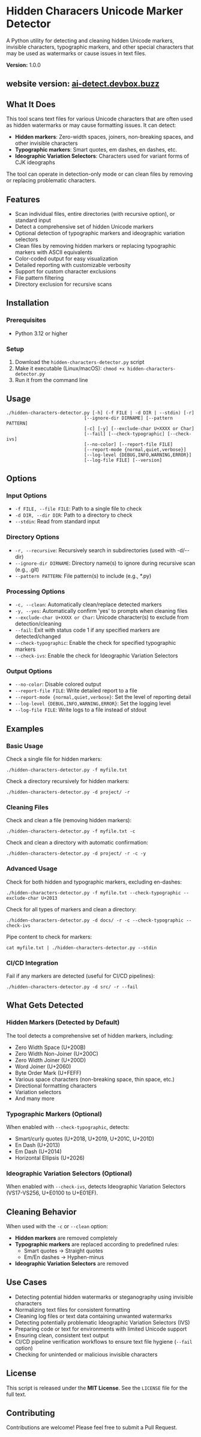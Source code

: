 # Hidden Characers Unicode Marker Detector

A Python utility for detecting and cleaning hidden Unicode markers, invisible characters, typographic markers, and other special characters that may be used as watermarks or cause issues in text files.

**Version:** 1.0.0

## website version: [ai-detect.devbox.buzz](ai-detect.devbox.buzz)

## What It Does

This tool scans text files for various Unicode characters that are often used as hidden watermarks or may cause formatting issues. It can detect:

- **Hidden markers**: Zero-width spaces, joiners, non-breaking spaces, and other invisible characters
- **Typographic markers**: Smart quotes, em dashes, en dashes, etc.
- **Ideographic Variation Selectors**: Characters used for variant forms of CJK ideographs

The tool can operate in detection-only mode or can clean files by removing or replacing problematic characters.

## Features

- Scan individual files, entire directories (with recursive option), or standard input
- Detect a comprehensive set of hidden Unicode markers
- Optional detection of typographic markers and ideographic variation selectors
- Clean files by removing hidden markers or replacing typographic markers with ASCII equivalents
- Color-coded output for easy visualization
- Detailed reporting with customizable verbosity
- Support for custom character exclusions
- File pattern filtering
- Directory exclusion for recursive scans

## Installation

### Prerequisites

- Python 3.12 or higher

### Setup

1. Download the `hidden-characters-detector.py` script
2. Make it executable (Linux/macOS): `chmod +x hidden-characters-detector.py`
3. Run it from the command line

## Usage

```
./hidden-characters-detector.py [-h] (-f FILE | -d DIR | --stdin) [-r]
                             [--ignore-dir DIRNAME] [--pattern PATTERN]
                             [-c] [-y] [--exclude-char U+XXXX or Char]
                             [--fail] [--check-typographic] [--check-ivs]
                             [--no-color] [--report-file FILE]
                             [--report-mode {normal,quiet,verbose}]
                             [--log-level {DEBUG,INFO,WARNING,ERROR}]
                             [--log-file FILE] [--version]
```

## Options

### Input Options
- `-f FILE, --file FILE`: Path to a single file to check
- `-d DIR, --dir DIR`: Path to a directory to check
- `--stdin`: Read from standard input

### Directory Options
- `-r, --recursive`: Recursively search in subdirectories (used with -d/--dir)
- `--ignore-dir DIRNAME`: Directory name(s) to ignore during recursive scan (e.g., .git)
- `--pattern PATTERN`: File pattern(s) to include (e.g., *.py)

### Processing Options
- `-c, --clean`: Automatically clean/replace detected markers
- `-y, --yes`: Automatically confirm 'yes' to prompts when cleaning files
- `--exclude-char U+XXXX or Char`: Unicode character(s) to exclude from detection/cleaning
- `--fail`: Exit with status code 1 if any specified markers are detected/changed
- `--check-typographic`: Enable the check for specified typographic markers
- `--check-ivs`: Enable the check for Ideographic Variation Selectors

### Output Options
- `--no-color`: Disable colored output
- `--report-file FILE`: Write detailed report to a file
- `--report-mode {normal,quiet,verbose}`: Set the level of reporting detail
- `--log-level {DEBUG,INFO,WARNING,ERROR}`: Set the logging level
- `--log-file FILE`: Write logs to a file instead of stdout

## Examples

### Basic Usage

Check a single file for hidden markers:
```
./hidden-characters-detector.py -f myfile.txt
```

Check a directory recursively for hidden markers:
```
./hidden-characters-detector.py -d project/ -r
```

### Cleaning Files

Check and clean a file (removing hidden markers):
```
./hidden-characters-detector.py -f myfile.txt -c
```

Check and clean a directory with automatic confirmation:
```
./hidden-characters-detector.py -d project/ -r -c -y
```

### Advanced Usage

Check for both hidden and typographic markers, excluding en-dashes:
```
./hidden-characters-detector.py -f myfile.txt --check-typographic --exclude-char U+2013
```

Check for all types of markers and clean a directory:
```
./hidden-characters-detector.py -d docs/ -r -c --check-typographic --check-ivs
```

Pipe content to check for markers:
```
cat myfile.txt | ./hidden-characters-detector.py --stdin
```

### CI/CD Integration

Fail if any markers are detected (useful for CI/CD pipelines):
```
./hidden-characters-detector.py -d src/ -r --fail
```

## What Gets Detected

### Hidden Markers (Detected by Default)

The tool detects a comprehensive set of hidden markers, including:
- Zero Width Space (U+200B)
- Zero Width Non-Joiner (U+200C)
- Zero Width Joiner (U+200D)
- Word Joiner (U+2060)
- Byte Order Mark (U+FEFF)
- Various space characters (non-breaking space, thin space, etc.)
- Directional formatting characters
- Variation selectors
- And many more

### Typographic Markers (Optional)

When enabled with `--check-typographic`, detects:
- Smart/curly quotes (U+2018, U+2019, U+201C, U+201D)
- En Dash (U+2013)
- Em Dash (U+2014)
- Horizontal Ellipsis (U+2026)

### Ideographic Variation Selectors (Optional)

When enabled with `--check-ivs`, detects Ideographic Variation Selectors (VS17-VS256, U+E0100 to U+E01EF).

## Cleaning Behavior

When used with the `-c` or `--clean` option:

- **Hidden markers** are removed completely
- **Typographic markers** are replaced according to predefined rules:
  - Smart quotes → Straight quotes
  - Em/En dashes → Hyphen-minus
- **Ideographic Variation Selectors** are removed

## Use Cases

- Detecting potential hidden watermarks or steganography using invisible characters
- Normalizing text files for consistent formatting
- Cleaning log files or text data containing unwanted watermarks
- Detecting potentially problematic Ideographic Variation Selectors (IVS)
- Preparing code or text for environments with limited Unicode support
- Ensuring clean, consistent text output
- CI/CD pipeline verification workflows to ensure text file hygiene (`--fail` option)
- Checking for unintended or malicious invisible characters

## License

This script is released under the **MIT License**. See the `LICENSE` file for the full text.

## Contributing

Contributions are welcome! Please feel free to submit a Pull Request.